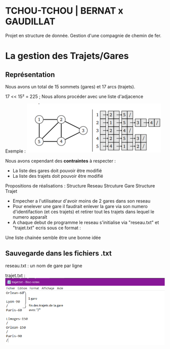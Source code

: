 # TCHOU-TCHOU | BERNAT x GAUDILLAT
Projet en structure de donnée. Gestion d'une compagnie de chemin de fer.

# La gestion des Trajets/Gares

## Représentation

Nous avons un total de 15 sommets (gares) et 17 arcs (trajets).

17 << 15² = 225 ; Nous allons procéder avec une liste d'adjacence

Exemple : ![ADJ](img/listeadj.png "ASJ")

Nous avons cependant des **contraintes** à respecter : 

- La liste des gares doit pouvoir être modifié
- La liste des trajets doit pouvoir être modifié

Propositions de réalisations :
Structure Reseau
Strcuture Gare
Structure Trajet
- Empecher a l'utilisateur d'avoir moins de 2 gares dans son reseau
- Pour enelever une gare il faudrait enlever la gare via son numero d'identifaction (et ces trajets) et retirer tout les trajets dans lequel le numero apparaît
- A chaque debut de programme le reseau s'initialise via "reseau.txt" et "trajet.txt" ecris sous ce format : 

Une liste chainée semble être une bonne idée

## Sauvegarde dans les fichiers .txt

reseau.txt : un nom de gare par ligne

trajet.txt : 
![TRAJET](img/exempletrajet.png "TRAJET")